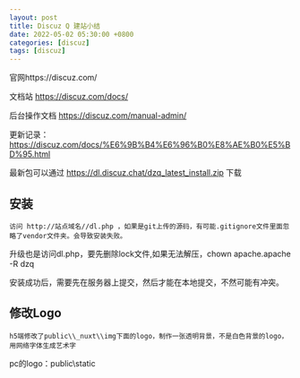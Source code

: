 ```yaml
---
layout: post
title: Discuz Q 建站小结
date: 2022-05-02 05:30:00 +0800
categories: [discuz]
tags: [discuz]
---
```

官网https://discuz.com/

文档站 https://discuz.com/docs/

后台操作文档 https://discuz.com/manual-admin/

更新记录： https://discuz.com/docs/%E6%9B%B4%E6%96%B0%E8%AE%B0%E5%BD%95.html 

最新包可以通过 https://dl.discuz.chat/dzq_latest_install.zip 下载

## 安装
```
访问 http://站点域名//dl.php ，如果是git上传的源码，有可能.gitignore文件里面忽略了vendor文件夹。会导致安装失败。
```
升级也是访问dl.php，要先删除lock文件,如果无法解压，chown apache.apache -R dzq

安装成功后，需要先在服务器上提交，然后才能在本地提交，不然可能有冲突。

## 修改Logo
```
h5端修改了public\\_nuxt\\img下面的logo，制作一张透明背景，不是白色背景的logo，用网络字体生成艺术字
```
pc的logo：public\static
